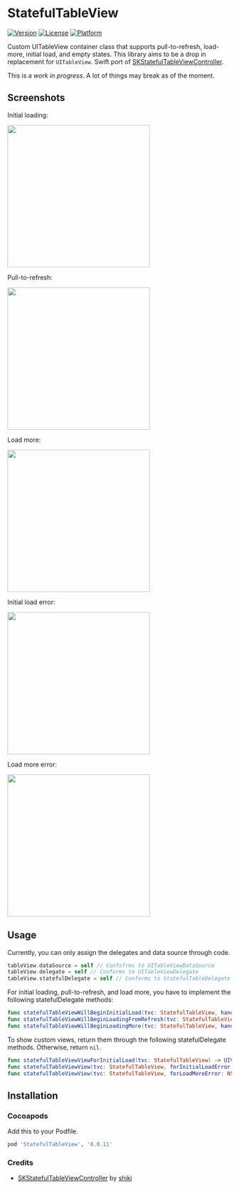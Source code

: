 # StatefulTableView
[![Version](https://img.shields.io/cocoapods/v/StatefulTableView.svg?style=flat)](http://cocoadocs.org/docsets/StatefulTableView)
[![License](https://img.shields.io/cocoapods/l/StatefulTableView.svg?style=flat)](http://cocoadocs.org/docsets/StatefulTableView)
[![Platform](https://img.shields.io/cocoapods/p/StatefulTableView.svg?style=flat)](http://cocoadocs.org/docsets/StatefulTableView)

Custom UITableView container class that supports pull-to-refresh, load-more, initial load, and empty states. This library aims to be a drop in replacement for `UITableView`. Swift port of [SKStatefulTableViewController](http://github.com/shiki/SKStatefulTableViewController).

This is a *work in progress*. A lot of things may break as of the moment.

## Screenshots

Initial loading:

<img src="Screenshots/ss-initial-loading.png" width=320>

Pull-to-refresh:

<img src="Screenshots/ss-pull-to-refresh.png" width=320>

Load more:

<img src="Screenshots/ss-load-more.png" width=320>

Initial load error:

<img src="Screenshots/ss-initial-load-error.png" width=320>

Load more error:

<img src="Screenshots/ss-load-more-error.png" width=320>

## Usage

Currently, you can only assign the delegates and data source through code.

```swift
tableView.dataSource = self // Confofrms to UITableViewDataSource
tableView.delegate = self // Conforms to UITableViewDelegate
tableView.statefulDelegate = self // Conforms to StatefulTableDelegate
```

For initial loading, pull-to-refresh, and load more, you have to implement the following statefulDelegate methods:

```swift
func statefulTableViewWillBeginInitialLoad(tvc: StatefulTableView, handler: InitialLoadCompletionHandler)
func statefulTableViewWillBeginLoadingFromRefresh(tvc: StatefulTableView, handler: InitialLoadCompletionHandler)
func statefulTableViewWillBeginLoadingMore(tvc: StatefulTableView, handler: LoadMoreCompletionHandler)
```

To show custom views, return them through the following statefulDelegate methods. Otherwise, return `nil`.

```swift
func statefulTableViewViewForInitialLoad(tvc: StatefulTableView) -> UIView?
func statefulTableViewView(tvc: StatefulTableView, forInitialLoadError: NSError?) -> UIView?
func statefulTableViewView(tvc: StatefulTableView, forLoadMoreError: NSError?) -> UIView?
```

## Installation

### Cocoapods

Add this to your Podfile.

```ruby
pod 'StatefulTableView', '0.0.11'
```

### Credits

* [SKStatefulTableViewController](http://github.com/shiki/SKStatefulTableViewController) by [shiki](http://github.com/shiki)
